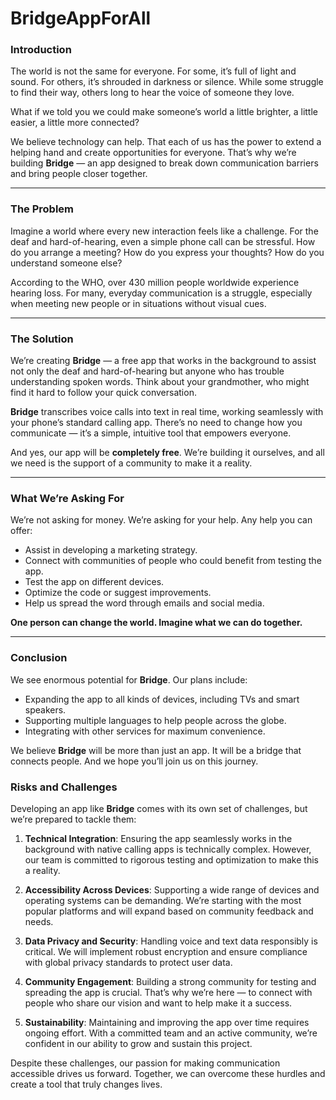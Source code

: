 # BridgeAppForAll

### **Introduction**  
The world is not the same for everyone. For some, it’s full of light and sound. For others, it’s shrouded in darkness or silence. While some struggle to find their way, others long to hear the voice of someone they love.  

What if we told you we could make someone’s world a little brighter, a little easier, a little more connected?  

We believe technology can help. That each of us has the power to extend a helping hand and create opportunities for everyone. That’s why we’re building **Bridge** — an app designed to break down communication barriers and bring people closer together.  

---

### **The Problem**  
Imagine a world where every new interaction feels like a challenge. For the deaf and hard-of-hearing, even a simple phone call can be stressful. How do you arrange a meeting? How do you express your thoughts? How do you understand someone else?  

According to the WHO, over 430 million people worldwide experience hearing loss. For many, everyday communication is a struggle, especially when meeting new people or in situations without visual cues.  

---

### **The Solution**  
We’re creating **Bridge** — a free app that works in the background to assist not only the deaf and hard-of-hearing but anyone who has trouble understanding spoken words. Think about your grandmother, who might find it hard to follow your quick conversation.  

**Bridge** transcribes voice calls into text in real time, working seamlessly with your phone’s standard calling app. There’s no need to change how you communicate — it’s a simple, intuitive tool that empowers everyone.  

And yes, our app will be **completely free**. We’re building it ourselves, and all we need is the support of a community to make it a reality.  

---

### **What We’re Asking For**  
We’re not asking for money. We’re asking for your help. Any help you can offer:  
- Assist in developing a marketing strategy.  
- Connect with communities of people who could benefit from testing the app.  
- Test the app on different devices.  
- Optimize the code or suggest improvements.  
- Help us spread the word through emails and social media.  

**One person can change the world. Imagine what we can do together.**  

---

### **Conclusion**  
We see enormous potential for **Bridge**. Our plans include:  
- Expanding the app to all kinds of devices, including TVs and smart speakers.  
- Supporting multiple languages to help people across the globe.  
- Integrating with other services for maximum convenience.  

We believe **Bridge** will be more than just an app. It will be a bridge that connects people. And we hope you’ll join us on this journey.  

### **Risks and Challenges**  
Developing an app like **Bridge** comes with its own set of challenges, but we’re prepared to tackle them:  

1. **Technical Integration**: Ensuring the app seamlessly works in the background with native calling apps is technically complex. However, our team is committed to rigorous testing and optimization to make this a reality.  

2. **Accessibility Across Devices**: Supporting a wide range of devices and operating systems can be demanding. We’re starting with the most popular platforms and will expand based on community feedback and needs.  

3. **Data Privacy and Security**: Handling voice and text data responsibly is critical. We will implement robust encryption and ensure compliance with global privacy standards to protect user data.  

4. **Community Engagement**: Building a strong community for testing and spreading the app is crucial. That’s why we’re here — to connect with people who share our vision and want to help make it a success.  

5. **Sustainability**: Maintaining and improving the app over time requires ongoing effort. With a committed team and an active community, we’re confident in our ability to grow and sustain this project.  

Despite these challenges, our passion for making communication accessible drives us forward. Together, we can overcome these hurdles and create a tool that truly changes lives.
